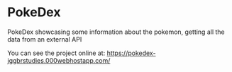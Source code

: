 # PokeDex
 PokeDex showcasing some information about the pokemon, getting all the data from an external API

 You can see the project online at: https://pokedex-jggbrstudies.000webhostapp.com/
